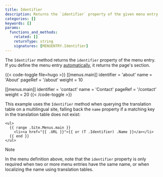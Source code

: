 ```yaml
---
title: Identifier
description: Returns the `identifier` property of the given menu entry.
categories: []
keywords: []
params:
  functions_and_methods:
    related: []
    returnType: string
    signatures: [MENUENTRY.Identifier]
---
```


The `Identifier` method returns the `identifier` property of the menu entry. If you define the menu entry [automatically], it returns the page's section.

{{< code-toggle file=hugo >}}
[[menus.main]]
identifier = 'about'
name = 'About'
pageRef = '/about'
weight = 10

[[menus.main]]
identifier = 'contact'
name = 'Contact'
pageRef = '/contact'
weight = 20
{{< /code-toggle >}}

This example uses the `Identifier` method when querying the translation table on a multilingual site, falling back the `name` property if a matching key in the translation table does not exist:

```go-html-template
<ul>
  {{ range .Site.Menus.main }}
    <li><a href="{{ .URL }}">{{ or (T .Identifier) .Name }}</a></li>
  {{ end }}
</ul>
```

> [!note]
> In the menu definition above, note that the `identifier` property is only required when two or more menu entries have the same name, or when localizing the name using translation tables.

[automatically]: /content-management/menus/#define-automatically
